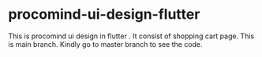 # procomind-ui-design-flutter
This is procomind ui design in flutter . It consist of shopping cart page. This is main branch. Kindly go to master branch to see the code.

